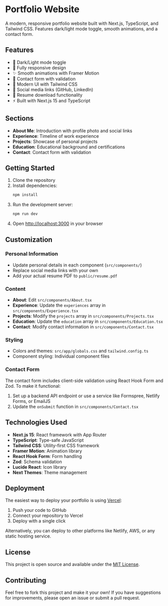 # Portfolio Website

A modern, responsive portfolio website built with Next.js, TypeScript, and Tailwind CSS. Features dark/light mode toggle, smooth animations, and a contact form.

## Features

- 🌙 Dark/Light mode toggle
- 📱 Fully responsive design
- ✨ Smooth animations with Framer Motion
- 📝 Contact form with validation
- 🎨 Modern UI with Tailwind CSS
- 🔗 Social media links (GitHub, LinkedIn)
- 📄 Resume download functionality
- ⚡ Built with Next.js 15 and TypeScript

## Sections

- **About Me**: Introduction with profile photo and social links
- **Experience**: Timeline of work experience
- **Projects**: Showcase of personal projects
- **Education**: Educational background and certifications
- **Contact**: Contact form with validation

## Getting Started

1. Clone the repository
2. Install dependencies:
   ```bash
   npm install
   ```
3. Run the development server:
   ```bash
   npm run dev
   ```
4. Open [http://localhost:3000](http://localhost:3000) in your browser

## Customization

### Personal Information
- Update personal details in each component (`src/components/`)
- Replace social media links with your own
- Add your actual resume PDF to `public/resume.pdf`

### Content
- **About**: Edit `src/components/About.tsx`
- **Experience**: Update the `experiences` array in `src/components/Experience.tsx`
- **Projects**: Modify the `projects` array in `src/components/Projects.tsx`
- **Education**: Update the `education` array in `src/components/Education.tsx`
- **Contact**: Modify contact information in `src/components/Contact.tsx`

### Styling
- Colors and themes: `src/app/globals.css` and `tailwind.config.ts`
- Component styling: Individual component files

### Contact Form
The contact form includes client-side validation using React Hook Form and Zod. To make it functional:
1. Set up a backend API endpoint or use a service like Formspree, Netlify Forms, or EmailJS
2. Update the `onSubmit` function in `src/components/Contact.tsx`

## Technologies Used

- **Next.js 15**: React framework with App Router
- **TypeScript**: Type-safe JavaScript
- **Tailwind CSS**: Utility-first CSS framework
- **Framer Motion**: Animation library
- **React Hook Form**: Form handling
- **Zod**: Schema validation
- **Lucide React**: Icon library
- **Next Themes**: Theme management

## Deployment

The easiest way to deploy your portfolio is using [Vercel](https://vercel.com):

1. Push your code to GitHub
2. Connect your repository to Vercel
3. Deploy with a single click

Alternatively, you can deploy to other platforms like Netlify, AWS, or any static hosting service.

## License

This project is open source and available under the [MIT License](LICENSE).

## Contributing

Feel free to fork this project and make it your own! If you have suggestions for improvements, please open an issue or submit a pull request.
